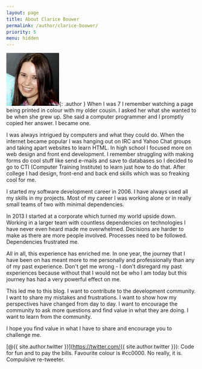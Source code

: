 ```yaml
---
layout: page
title: About Clarice Bouwer
permalink: /author/clarice-bouwer/
priority: 5
menu: hidden
---
```


![alt text](/assets/authors/clarice-bouwer.png "Clarice Bouwer"){: .author }
When I was 7 I remember watching a page being printed in colour with my older cousin. I asked her what she wanted to be when she grew up. She said a computer programmer and I promptly copied her answer. I became one.

I was always intrigued by computers and what they could do. When the internet became popular I was hanging out on IRC and Yahoo Chat groups and taking apart websites to learn HTML. In high school I focused more on web design and front end development. I remember struggling with making forms do cool stuff like send e-mails and save to databases so I decided to go to CTI (Computer Training Institute) to learn just how to do that. After college I had design, front-end and back end skills which was so freaking cool for me.

I started my software development career in 2006. I have always used all my skills in my projects. Most of my career I was working alone or in really small teams of two with minimal dependencies.

In 2013 I started at a corporate which turned my world upside down. Working in a larger team with countless dependencies on technologies I have never even heard made me overwhelmed. Decisions are harder to make as there are more people involved. Processes need to be followed. Dependencies frustrated me.

All in all, this experience has enriched me. In one year, the journey that I have been on has meant more to me personally and professionally than any of my past experience. Don't get me wrong - I don't disregard my past experiences because without that I would not be who I am today but this journey has had a very powerful effect on me.

This led me to this blog. I want to contribute to the development community. I want to share my mistakes and frustrations. I want to show how my perspectives have changed from day to day. I want to encourage the community to ask more questions and find value in what they are doing. I want to learn from the community.

I hope you find value in what I have to share and encourage you to challenge me.

[@{{ site.author.twitter }}](https://twitter.com/{{ site.author.twitter }}): Code for fun and to pay the bills. Favourite colour is #cc0000. No really, it is. Compulsive re-tweeter.
